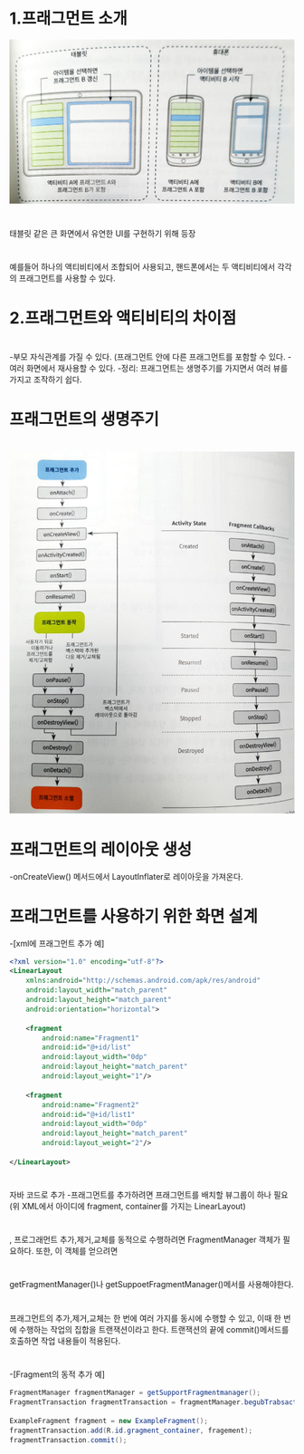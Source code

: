 #  1.프래그먼트 소개
![텍스트](/./img/프래그먼트소개.jpg)
#  
태블릿 같은 큰 화면에서 유연한 UI를 구현하기 위해 등장
#  
예를들어 하나의 액티비티에서 조합되어 사용되고, 핸드폰에서는 두 액티비티에서 각각의 프래그먼트를 사용할 수 있다.
#  
#  2.프래그먼트와 액티비티의 차이점
#  
-부모 자식관계를 가질 수 있다. (프래그먼트 안에 다른 프래그먼트를 포함할 수 있다.
-여러 화면에서 재사용할 수 있다.
-정리: 프래그먼트는 생명주기를 가지면서 여러 뷰를 가지고 조작하기 쉽다.
#  프래그먼트의 생명주기
#  
![텍스트](/./img/프래그먼트생명주기.jpg)
#  
#  프래그먼트의 레이아웃 생성
-onCreateView() 메서드에서 LayoutInflater로 레이아웃을 가져온다.
#  
#  프래그먼트를 사용하기 위한 화면 설계
-[xml에 프래그먼트 추가 예]

```xml
<?xml version="1.0" encoding="utf-8"?>
<LinearLayout
    xmlns:android="http://schemas.android.com/apk/res/android"
    android:layout_width="match_parent"
    android:layout_height="match_parent"
    android:orientation="horizontal">
    
    <fragment
        android:name="Fragment1"
        android:id="@+id/list"
        android:layout_width="0dp"
        android:layout_height="match_parent"
        android:layout_weight="1"/>

    <fragment
        android:name="Fragment2"
        android:id="@+id/list1"
        android:layout_width="0dp"
        android:layout_height="match_parent"
        android:layout_weight="2"/>
        
</LinearLayout>
```
#
자바 코드로 추가
-프래그먼트를 추가하려면 프래그먼트를 배치할 뷰그룹이 하나 필요(위 XML에서 아이디에 fragment, container를 가지는 LinearLayout)
#  
, 프로그래먼트 추가,제거,교체를 동적으로 수행하려면 FragmentManager 객체가 필요하다. 또한, 이 객체를 얻으려면
#  
getFragmentManager()나 getSuppoetFragmentManager()메서를 사용해야한다.
#  
프래그먼트의 추가,제거,교체는 한 번에 여러 가지를 동시에 수행할 수 있고, 이때 한 번에 수행하는 작업의 집합을 트랜잭션이라고 한다.
트랜잭션의 끝에 commit()메서드를 호출하면 작업 내용들이 적용된다.
#  
-[Fragment의 동적 추가 예]
```java
FragmentManager fragmentManager = getSupportFragmentmanager();
FragmentTransaction fragmentTransaction = fragmentManager.begubTrabsaction();

ExampleFragment fragment = new ExampleFragment();
fragmentTransaction.add(R.id.gragment_container, fragement);
fragmentTransaction.commit();
```



